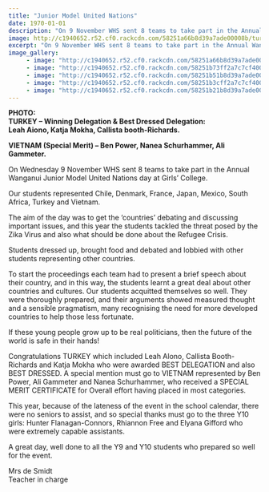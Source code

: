 ```yaml
---
title: "Junior Model United Nations"
date: 1970-01-01
description: "On 9 November WHS sent 8 teams to take part in the Annual Wanganui Junior Model United Nations day at Girls’ College. Congratulations to Leah Aiona, Katja Mokha & Callista booth-Richards..."
image: http://c1940652.r52.cf0.rackcdn.com/58251a66b8d39a7ade00008b/turkey-winners.jpg
excerpt: "On 9 November WHS sent 8 teams to take part in the Annual Wanganui Junior Model United Nations day at Girls’ College. Congratulations to Leah Aiona, Callista Booth-Richards and Katja Mokha and their Turkey team who were awarded Winning Delegation & Best Dressed Delegation."
image_gallery:
     - image: "http://c1940652.r52.cf0.rackcdn.com/58251a66b8d39a7ade00008b/turkey-winners.jpg"
     - image: "http://c1940652.r52.cf0.rackcdn.com/58251b73ff2a7c7cf400008e/vietnam-winners.jpg"
     - image: "http://c1940652.r52.cf0.rackcdn.com/58251b51b8d39a7ade000091/CHILE.jpg"
     - image: "http://c1940652.r52.cf0.rackcdn.com/58251b3cff2a7c7cf400008c/DENMARK-(1).jpg"
     - image: "http://c1940652.r52.cf0.rackcdn.com/58251b21b8d39a7ade00008f/france.jpg"
---
```


<p dir="ltr"><strong>PHOTO: <br />TURKEY &ndash; Winning Delegation &amp; Best Dressed Delegation:<br />Leah Aiono, Katja Mokha, Callista booth-Richards.<br /></strong></p>
<p dir="ltr"><strong>VIETNAM (Special Merit) &ndash; Ben Power, Nanea Schurhammer, Ali Gammeter.</strong></p>
<p dir="ltr"><span>On Wednesday 9</span><span>&nbsp;November WHS sent 8 teams to take part in the Annual Wanganui Junior Model United Nations day at Girls&rsquo; College. </span></p>
<p dir="ltr"><span>Our students represented Chile, Denmark, France, Japan, Mexico, South Africa, Turkey and Vietnam. </span></p>
<p dir="ltr"><span>The aim of the day was to get the &lsquo;countries&rsquo; debating and discussing important issues, and this year the students tackled the threat posed by the Zika Virus and also what should be done about the Refugee Crisis. </span></p>
<p dir="ltr"><span>Students dressed up, brought food and debated and lobbied with other students representing other countries. </span></p>
<p dir="ltr"><span>To start the proceedings each team had to present a brief speech about their country, and in this way, the students learnt a great deal about other countries and cultures. Our students acquitted themselves so well. They were thoroughly prepared, and their arguments showed measured thought and a sensible pragmatism, many recognising the need for more developed countries to help those less fortunate. </span></p>
<p dir="ltr"><span>If these young people grow up to be real politicians, then the future of the world is safe in their hands! </span></p>
<p dir="ltr"><span>Congratulations TURKEY which included Leah Alono, Callista Booth-Richards and Katja Mokha who were awarded BEST DELEGATION and also BEST DRESSED. A special mention must go to VIETNAM represented by Ben Power, Ali Gammeter and Nanea Schurhammer, who received a SPECIAL MERIT CERTIFICATE for Overall effort having placed in most categories.</span></p>
<p dir="ltr"><span>This year, because of the lateness of the event in the school calendar, there were no seniors to assist, and so special thanks must go to the three Y10 girls: Hunter Flanagan-Connors, Rhiannon Free and Elyana Gifford who were extremely capable assistants.</span></p>
<p dir="ltr"><span>A great day, well done to all the Y9 and Y10 students who prepared so well for the event.</span></p>
<p dir="ltr"><span>Mrs de Smidt<br />Teacher in charge</span></p>
<div><span><br /></span></div>

